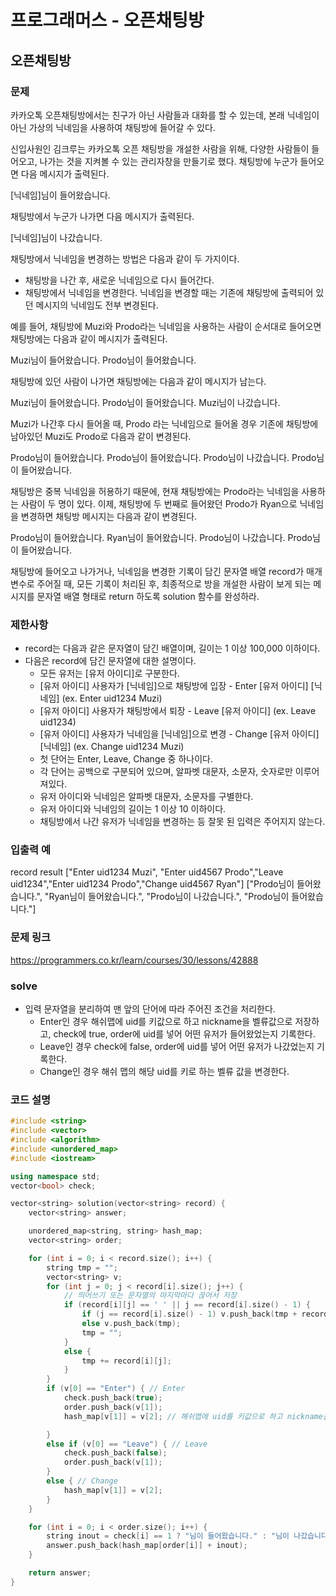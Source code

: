 # 프로그래머스 - 오픈채팅방

## 오픈채팅방

### 문제
카카오톡 오픈채팅방에서는 친구가 아닌 사람들과 대화를 할 수 있는데, 본래 닉네임이 아닌 가상의 닉네임을 사용하여 채팅방에 들어갈 수 있다.

신입사원인 김크루는 카카오톡 오픈 채팅방을 개설한 사람을 위해, 다양한 사람들이 들어오고, 나가는 것을 지켜볼 수 있는 관리자창을 만들기로 했다. 채팅방에 누군가 들어오면 다음 메시지가 출력된다.

[닉네임]님이 들어왔습니다.

채팅방에서 누군가 나가면 다음 메시지가 출력된다.

[닉네임]님이 나갔습니다.

채팅방에서 닉네임을 변경하는 방법은 다음과 같이 두 가지이다.

- 채팅방을 나간 후, 새로운 닉네임으로 다시 들어간다.
- 채팅방에서 닉네임을 변경한다.
닉네임을 변경할 때는 기존에 채팅방에 출력되어 있던 메시지의 닉네임도 전부 변경된다.

예를 들어, 채팅방에 Muzi와 Prodo라는 닉네임을 사용하는 사람이 순서대로 들어오면 채팅방에는 다음과 같이 메시지가 출력된다.

Muzi님이 들어왔습니다.
Prodo님이 들어왔습니다.

채팅방에 있던 사람이 나가면 채팅방에는 다음과 같이 메시지가 남는다.

Muzi님이 들어왔습니다.
Prodo님이 들어왔습니다.
Muzi님이 나갔습니다.

Muzi가 나간후 다시 들어올 때, Prodo 라는 닉네임으로 들어올 경우 기존에 채팅방에 남아있던 Muzi도 Prodo로 다음과 같이 변경된다.

Prodo님이 들어왔습니다.
Prodo님이 들어왔습니다.
Prodo님이 나갔습니다.
Prodo님이 들어왔습니다.

채팅방은 중복 닉네임을 허용하기 때문에, 현재 채팅방에는 Prodo라는 닉네임을 사용하는 사람이 두 명이 있다. 이제, 채팅방에 두 번째로 들어왔던 Prodo가 Ryan으로 닉네임을 변경하면 채팅방 메시지는 다음과 같이 변경된다.

Prodo님이 들어왔습니다.
Ryan님이 들어왔습니다.
Prodo님이 나갔습니다.
Prodo님이 들어왔습니다.

채팅방에 들어오고 나가거나, 닉네임을 변경한 기록이 담긴 문자열 배열 record가 매개변수로 주어질 때, 모든 기록이 처리된 후, 최종적으로 방을 개설한 사람이 보게 되는 메시지를 문자열 배열 형태로 return 하도록 solution 함수를 완성하라.

### 제한사항
- record는 다음과 같은 문자열이 담긴 배열이며, 길이는 1 이상 100,000 이하이다.
- 다음은 record에 담긴 문자열에 대한 설명이다.
	- 모든 유저는 [유저 아이디]로 구분한다.
	- [유저 아이디] 사용자가 [닉네임]으로 채팅방에 입장 - Enter [유저 아이디] [닉네임] (ex. Enter uid1234 Muzi)
	- [유저 아이디] 사용자가 채팅방에서 퇴장 - Leave [유저 아이디] (ex. Leave uid1234)
	- [유저 아이디] 사용자가 닉네임을 [닉네임]으로 변경 - Change [유저 아이디] [닉네임] (ex. Change uid1234 Muzi)
	- 첫 단어는 Enter, Leave, Change 중 하나이다.
	- 각 단어는 공백으로 구분되어 있으며, 알파벳 대문자, 소문자, 숫자로만 이루어져있다.
	- 유저 아이디와 닉네임은 알파벳 대문자, 소문자를 구별한다.
	- 유저 아이디와 닉네임의 길이는 1 이상 10 이하이다.
	- 채팅방에서 나간 유저가 닉네임을 변경하는 등 잘못 된 입력은 주어지지 않는다.

### 입출력 예
record	result
["Enter uid1234 Muzi", "Enter uid4567 Prodo","Leave uid1234","Enter uid1234 Prodo","Change uid4567 Ryan"]	["Prodo님이 들어왔습니다.", "Ryan님이 들어왔습니다.", "Prodo님이 나갔습니다.", "Prodo님이 들어왔습니다."]


### 문제 링크
<https://programmers.co.kr/learn/courses/30/lessons/42888>

### solve
- 입력 문자열을 분리하여 맨 앞의 단어에 따라 주어진 조건을 처리한다.
	- Enter인 경우 해쉬맵에 uid를 키값으로 하고 nickname을 벨류값으로 저장하고, check에 true, order에 uid를 넣어 어떤 유저가 들어왔었는지 기록한다.
	- Leave인 경우 check에 false, order에 uid를 넣어 어떤 유저가 나갔었는지 기록한다.
	- Change인 경우 해쉬 맵의 해당 uid를 키로 하는 벨류 값을 변경한다.


### 코드 설명
```C++
#include <string>
#include <vector>
#include <algorithm>
#include <unordered_map>
#include <iostream>

using namespace std;
vector<bool> check;

vector<string> solution(vector<string> record) {
	vector<string> answer;

	unordered_map<string, string> hash_map;
	vector<string> order;

	for (int i = 0; i < record.size(); i++) {
		string tmp = "";
		vector<string> v;
		for (int j = 0; j < record[i].size(); j++) {
			// 띄어쓰기 또는 문자열의 마지막마다 끊어서 저장
			if (record[i][j] == ' ' || j == record[i].size() - 1) {
				if (j == record[i].size() - 1) v.push_back(tmp + record[i][j]);
				else v.push_back(tmp);
				tmp = "";
			}
			else {
				tmp += record[i][j];
			}
		}
		if (v[0] == "Enter") { // Enter
			check.push_back(true);
			order.push_back(v[1]);
			hash_map[v[1]] = v[2]; // 해쉬맵에 uid를 키값으로 하고 nickname을 벨류값으로 저장

		}
		else if (v[0] == "Leave") { // Leave
			check.push_back(false);
			order.push_back(v[1]);
		}
		else { // Change
			hash_map[v[1]] = v[2];
		}
	}

	for (int i = 0; i < order.size(); i++) {
		string inout = check[i] == 1 ? "님이 들어왔습니다." : "님이 나갔습니다.";
		answer.push_back(hash_map[order[i]] + inout);
	}

	return answer;
}

```
